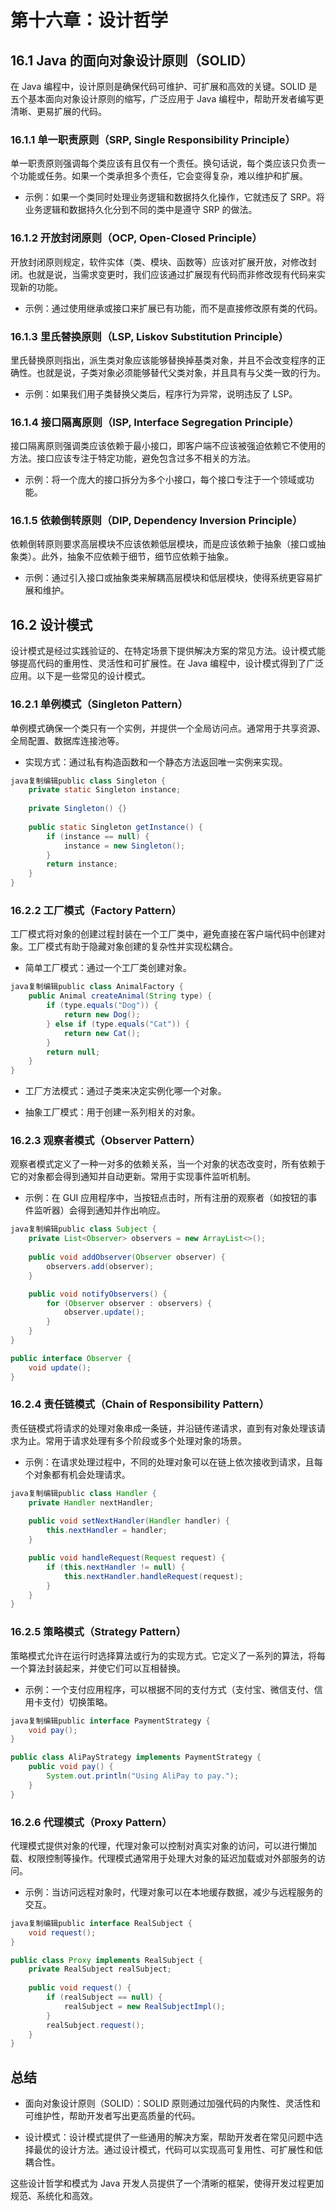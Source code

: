 # **第十六章：设计哲学**

## **16.1 Java 的面向对象设计原则（SOLID）**

在 Java 编程中，设计原则是确保代码可维护、可扩展和高效的关键。SOLID 是五个基本面向对象设计原则的缩写，广泛应用于 Java 编程中，帮助开发者编写更清晰、更易扩展的代码。

### **16.1.1 单一职责原则（SRP, Single Responsibility Principle）**

单一职责原则强调每个类应该有且仅有一个责任。换句话说，每个类应该只负责一个功能或任务。如果一个类承担多个责任，它会变得复杂，难以维护和扩展。

- 示例：如果一个类同时处理业务逻辑和数据持久化操作，它就违反了 SRP。将业务逻辑和数据持久化分到不同的类中是遵守 SRP 的做法。

### **16.1.2 开放封闭原则（OCP, Open-Closed Principle）**

开放封闭原则规定，软件实体（类、模块、函数等）应该对扩展开放，对修改封闭。也就是说，当需求变更时，我们应该通过扩展现有代码而非修改现有代码来实现新的功能。

- 示例：通过使用继承或接口来扩展已有功能，而不是直接修改原有类的代码。

### **16.1.3 里氏替换原则（LSP, Liskov Substitution Principle）**

里氏替换原则指出，派生类对象应该能够替换掉基类对象，并且不会改变程序的正确性。也就是说，子类对象必须能够替代父类对象，并且具有与父类一致的行为。

- 示例：如果我们用子类替换父类后，程序行为异常，说明违反了 LSP。

### **16.1.4 接口隔离原则（ISP, Interface Segregation Principle）**

接口隔离原则强调类应该依赖于最小接口，即客户端不应该被强迫依赖它不使用的方法。接口应该专注于特定功能，避免包含过多不相关的方法。

- 示例：将一个庞大的接口拆分为多个小接口，每个接口专注于一个领域或功能。

### **16.1.5 依赖倒转原则（DIP, Dependency Inversion Principle）**

依赖倒转原则要求高层模块不应该依赖低层模块，而是应该依赖于抽象（接口或抽象类）。此外，抽象不应依赖于细节，细节应依赖于抽象。

- 示例：通过引入接口或抽象类来解耦高层模块和低层模块，使得系统更容易扩展和维护。

## **16.2 设计模式**

设计模式是经过实践验证的、在特定场景下提供解决方案的常见方法。设计模式能够提高代码的重用性、灵活性和可扩展性。在 Java 编程中，设计模式得到了广泛应用。以下是一些常见的设计模式。

### **16.2.1 单例模式（Singleton Pattern）**

单例模式确保一个类只有一个实例，并提供一个全局访问点。通常用于共享资源、全局配置、数据库连接池等。

- 实现方式：通过私有构造函数和一个静态方法返回唯一实例来实现。

```java
java复制编辑public class Singleton {
    private static Singleton instance;
    
    private Singleton() {}
    
    public static Singleton getInstance() {
        if (instance == null) {
            instance = new Singleton();
        }
        return instance;
    }
}

```

### **16.2.2 工厂模式（Factory Pattern）**

工厂模式将对象的创建过程封装在一个工厂类中，避免直接在客户端代码中创建对象。工厂模式有助于隐藏对象创建的复杂性并实现松耦合。

- 简单工厂模式：通过一个工厂类创建对象。

```java
java复制编辑public class AnimalFactory {
    public Animal createAnimal(String type) {
        if (type.equals("Dog")) {
            return new Dog();
        } else if (type.equals("Cat")) {
            return new Cat();
        }
        return null;
    }
}

```

- 工厂方法模式：通过子类来决定实例化哪一个对象。

- 抽象工厂模式：用于创建一系列相关的对象。

### **16.2.3 观察者模式（Observer Pattern）**

观察者模式定义了一种一对多的依赖关系，当一个对象的状态改变时，所有依赖于它的对象都会得到通知并自动更新。常用于实现事件监听机制。

- 示例：在 GUI 应用程序中，当按钮点击时，所有注册的观察者（如按钮的事件监听器）会得到通知并作出响应。

```java
java复制编辑public class Subject {
    private List<Observer> observers = new ArrayList<>();
    
    public void addObserver(Observer observer) {
        observers.add(observer);
    }

    public void notifyObservers() {
        for (Observer observer : observers) {
            observer.update();
        }
    }
}

public interface Observer {
    void update();
}

```

### **16.2.4 责任链模式（Chain of Responsibility Pattern）**

责任链模式将请求的处理对象串成一条链，并沿链传递请求，直到有对象处理该请求为止。常用于请求处理有多个阶段或多个处理对象的场景。

- 示例：在请求处理过程中，不同的处理对象可以在链上依次接收到请求，且每个对象都有机会处理请求。

```java
java复制编辑public class Handler {
    private Handler nextHandler;
    
    public void setNextHandler(Handler handler) {
        this.nextHandler = handler;
    }

    public void handleRequest(Request request) {
        if (this.nextHandler != null) {
            this.nextHandler.handleRequest(request);
        }
    }
}

```

### **16.2.5 策略模式（Strategy Pattern）**

策略模式允许在运行时选择算法或行为的实现方式。它定义了一系列的算法，将每一个算法封装起来，并使它们可以互相替换。

- 示例：一个支付应用程序，可以根据不同的支付方式（支付宝、微信支付、信用卡支付）切换策略。

```java
java复制编辑public interface PaymentStrategy {
    void pay();
}

public class AliPayStrategy implements PaymentStrategy {
    public void pay() {
        System.out.println("Using AliPay to pay.");
    }
}

```

### **16.2.6 代理模式（Proxy Pattern）**

代理模式提供对象的代理，代理对象可以控制对真实对象的访问，可以进行懒加载、权限控制等操作。代理模式通常用于处理大对象的延迟加载或对外部服务的访问。

- 示例：当访问远程对象时，代理对象可以在本地缓存数据，减少与远程服务的交互。

```java
java复制编辑public interface RealSubject {
    void request();
}

public class Proxy implements RealSubject {
    private RealSubject realSubject;
    
    public void request() {
        if (realSubject == null) {
            realSubject = new RealSubjectImpl();
        }
        realSubject.request();
    }
}

```

## **总结**

- 面向对象设计原则（SOLID）：SOLID 原则通过加强代码的内聚性、灵活性和可维护性，帮助开发者写出更高质量的代码。

- 设计模式：设计模式提供了一些通用的解决方案，帮助开发者在常见问题中选择最优的设计方法。通过设计模式，代码可以实现高可复用性、可扩展性和低耦合性。

这些设计哲学和模式为 Java 开发人员提供了一个清晰的框架，使得开发过程更加规范、系统化和高效。